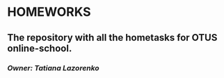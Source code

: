 # HOMEWORKS
## The repository with all the hometasks for OTUS online-school. 
### *Owner: Tatiana Lazorenko* 
